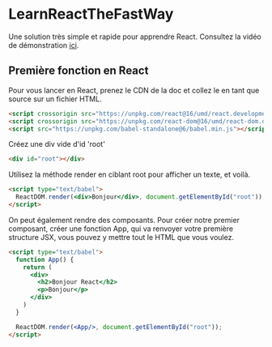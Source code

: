 # LearnReactTheFastWay

Une solution très simple et rapide pour apprendre React. 
Consultez la vidéo de démonstration [ici](). 

##  Première fonction en React

Pour vous lancer en React, prenez le CDN de la doc et collez le en tant que source sur un fichier HTML.

```html
<script crossorigin src="https://unpkg.com/react@16/umd/react.development.js"></script>
<script crossorigin src="https://unpkg.com/react-dom@16/umd/react-dom.development.js"></script>
<script src="https://unpkg.com/babel-standalone@6/babel.min.js"></script>
```

Créez une div vide d'id 'root'

```html
<div id="root"></div>
```


Utilisez la méthode render en ciblant root pour afficher un texte, et voilà.

```html
<script type="text/babel">
  ReactDOM.render(<div>Bonjour</div>, document.getElementById("root"));
</script>
```

On peut également rendre des composants.
Pour créer notre premier composant, créer une fonction App, qui va renvoyer votre première structure JSX, vous pouvez y mettre tout le HTML que vous voulez.

```html
<script type="text/babel">
  function App() {
    return (
      <div>
        <h2>Bonjour React</h2>
        <p>Bonjour</p>
      </div>
    )
  }

  ReactDOM.render(<App/>, document.getElementById("root"));
</script>
```


